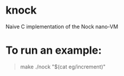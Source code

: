 # knock
Naive C implementation of the Nock nano-VM

# To run an example:
> make
> ./nock "$(cat eg/increment)"
